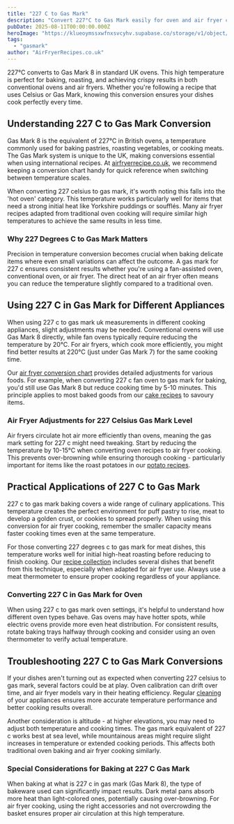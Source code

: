 ```yaml
---
title: "227 C to Gas Mark"
description: "Convert 227°C to Gas Mark easily for oven and air fryer cooking. Includes conversion charts, baking tips, and air fryer temperature adjustments."
pubDate: 2025-08-11T00:00:00.000Z
heroImage: "https://klueoymssxwfnxsvcyhv.supabase.co/storage/v1/object/public/md/227-c-to-gas-mark-8cba5baa.png"
tags:
  - "gasmark"
author: "AirFryerRecipes.co.uk"
---
```


<p>227°C converts to Gas Mark 8 in standard UK ovens. This high temperature is perfect for baking, roasting, and achieving crispy results in both conventional ovens and air fryers. Whether you're following a recipe that uses Celsius or Gas Mark, knowing this conversion ensures your dishes cook perfectly every time.</p>

<h2>Understanding 227 C to Gas Mark Conversion</h2>
<p>Gas Mark 8 is the equivalent of 227°C in British ovens, a temperature commonly used for baking pastries, roasting vegetables, or cooking meats. The Gas Mark system is unique to the UK, making conversions essential when using international recipes. At <a href=https://www.airfryerrecipe.co.uk>airfryerrecipe.co.uk</a>, we recommend keeping a conversion chart handy for quick reference when switching between temperature scales.</p>
<p>When converting 227 celsius to gas mark, it's worth noting this falls into the 'hot oven' category. This temperature works particularly well for items that need a strong initial heat like Yorkshire puddings or soufflés. Many air fryer recipes adapted from traditional oven cooking will require similar high temperatures to achieve the same results in less time.</p>

<h3>Why 227 Degrees C to Gas Mark Matters</h3>
<p>Precision in temperature conversion becomes crucial when baking delicate items where even small variations can affect the outcome. A gas mark for 227 c ensures consistent results whether you're using a fan-assisted oven, conventional oven, or air fryer. The direct heat of an air fryer often means you can reduce the temperature slightly compared to a traditional oven.</p>

<h2>Using 227 C in Gas Mark for Different Appliances</h2>
<p>When using 227 c to gas mark uk measurements in different cooking appliances, slight adjustments may be needed. Conventional ovens will use Gas Mark 8 directly, while fan ovens typically require reducing the temperature by 20°C. For air fryers, which cook more efficiently, you might find better results at 220°C (just under Gas Mark 7) for the same cooking time.</p>
<p>Our <a href=https://www.airfryerrecipe.co.uk/air-fryer-conversion-chart>air fryer conversion chart</a> provides detailed adjustments for various foods. For example, when converting 227 c fan oven to gas mark for baking, you'd still use Gas Mark 8 but reduce cooking time by 5-10 minutes. This principle applies to most baked goods from our <a href=https://www.airfryerrecipe.co.uk/recipe-category/cakes>cake recipes</a> to savoury items.</p>

<h3>Air Fryer Adjustments for 227 Celsius Gas Mark Level</h3>
<p>Air fryers circulate hot air more efficiently than ovens, meaning the gas mark setting for 227 c might need tweaking. Start by reducing the temperature by 10-15°C when converting oven recipes to air fryer cooking. This prevents over-browning while ensuring thorough cooking - particularly important for items like the roast potatoes in our <a href=https://www.airfryerrecipe.co.uk/recipe-category/potatoes>potato recipes</a>.</p>

<h2>Practical Applications of 227 C to Gas Mark</h2>
<p>227 c to gas mark baking covers a wide range of culinary applications. This temperature creates the perfect environment for puff pastry to rise, meat to develop a golden crust, or cookies to spread properly. When using this conversion for air fryer cooking, remember the smaller capacity means faster cooking times even at the same temperature.</p>
<p>For those converting 227 degrees c to gas mark for meat dishes, this temperature works well for initial high-heat roasting before reducing to finish cooking. Our <a href=https://www.airfryerrecipe.co.uk/recipes>recipe collection</a> includes several dishes that benefit from this technique, especially when adapted for air fryer use. Always use a meat thermometer to ensure proper cooking regardless of your appliance.</p>

<h3>Converting 227 C in Gas Mark for Oven</h3>
<p>When using 227 c to gas mark oven settings, it's helpful to understand how different oven types behave. Gas ovens may have hotter spots, while electric ovens provide more even heat distribution. For consistent results, rotate baking trays halfway through cooking and consider using an oven thermometer to verify actual temperature.</p>

<h2>Troubleshooting 227 C to Gas Mark Conversions</h2>
<p>If your dishes aren't turning out as expected when converting 227 celsius to gas mark, several factors could be at play. Oven calibration can drift over time, and air fryer models vary in their heating efficiency. Regular <a href=https://www.airfryerrecipe.co.uk/air-fryer-cleaner>cleaning</a> of your appliances ensures more accurate temperature performance and better cooking results overall.</p>
<p>Another consideration is altitude - at higher elevations, you may need to adjust both temperature and cooking times. The gas mark equivalent of 227 c works best at sea level, while mountainous areas might require slight increases in temperature or extended cooking periods. This affects both traditional oven baking and air fryer cooking similarly.</p>

<h3>Special Considerations for Baking at 227 C Gas Mark</h3>
<p>When baking at what is 227 c in gas mark (Gas Mark 8), the type of bakeware used can significantly impact results. Dark metal pans absorb more heat than light-colored ones, potentially causing over-browning. For air fryer cooking, using the right accessories and not overcrowding the basket ensures proper air circulation at this high temperature.</p>